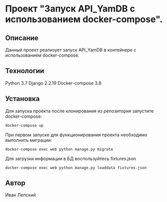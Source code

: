 # Проект "Запуск API_YamDB с использованием docker-compose".

## Описание

Данный проект реализует запуск API_YamDB в контейнере с использованием docker-compose.

## Технологии

Python 3.7
Django 2.2.19
Docker-compose 3.8

## Установка

Для запуска проекта после клонирования из репозитория запустите docker-compose:

```
docker-compose up
```

При первом запуске для функционирования проекта необходимо выполнить миграции:

```
docker-compose exec web python manage.py migrate
```

Для загрузки информации в БД воспользуйтесь fixtures.json

```
docker-compose exec web python manage.py loaddata fixtures.json
```

## Автор

Иван Лепский
